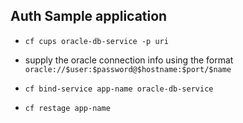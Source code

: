 Auth Sample application
---

* `cf cups oracle-db-service -p uri`

* supply the oracle connection info using the format
`oracle://$user:$password@$hostname:$port/$name`

* `cf bind-service app-name oracle-db-service`
* `cf restage app-name`